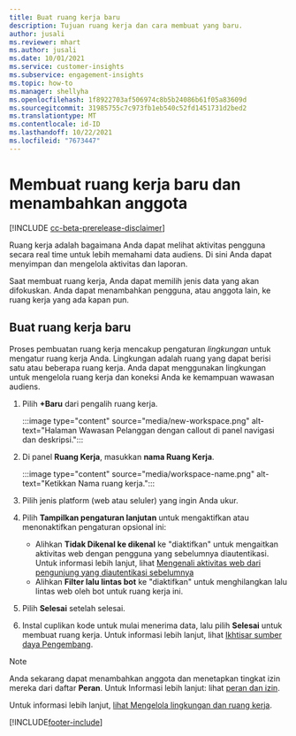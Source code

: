 ```yaml
---
title: Buat ruang kerja baru
description: Tujuan ruang kerja dan cara membuat yang baru.
author: jusali
ms.reviewer: mhart
ms.author: jusali
ms.date: 10/01/2021
ms.service: customer-insights
ms.subservice: engagement-insights
ms.topic: how-to
ms.manager: shellyha
ms.openlocfilehash: 1f8922703af506974c8b5b24086b61f05a83609d
ms.sourcegitcommit: 31985755c7c973fb1eb540c52fd1451731d2bed2
ms.translationtype: MT
ms.contentlocale: id-ID
ms.lasthandoff: 10/22/2021
ms.locfileid: "7673447"
---
```

# <a name="create-a-new-workspace-and-add-members"></a>Membuat ruang kerja baru dan menambahkan anggota

[!INCLUDE [cc-beta-prerelease-disclaimer](includes/cc-beta-prerelease-disclaimer.md)]

Ruang kerja adalah bagaimana Anda dapat melihat aktivitas pengguna secara real time untuk lebih memahami data audiens. Di sini Anda dapat menyimpan dan mengelola aktivitas dan laporan.

Saat membuat ruang kerja, Anda dapat memilih jenis data yang akan difokuskan. Anda dapat menambahkan pengguna, atau anggota lain, ke ruang kerja yang ada kapan pun. 

## <a name="create-a-new-workspace"></a>Buat ruang kerja baru

Proses pembuatan ruang kerja mencakup pengaturan *lingkungan* untuk mengatur ruang kerja Anda. Lingkungan adalah ruang yang dapat berisi satu atau beberapa ruang kerja. Anda dapat menggunakan lingkungan untuk mengelola ruang kerja dan koneksi Anda ke kemampuan wawasan audiens.

1. Pilih **+Baru** dari pengalih ruang kerja.

   :::image type="content" source="media/new-workspace.png" alt-text="Halaman Wawasan Pelanggan dengan callout di panel navigasi dan deskripsi.":::

1. Di panel **Ruang Kerja**, masukkan **nama Ruang Kerja**.

   :::image type="content" source="media/workspace-name.png" alt-text="Ketikkan Nama ruang kerja.":::

1. Pilih jenis platform (web atau seluler) yang ingin Anda ukur.

1. Pilih **Tampilkan pengaturan lanjutan** untuk mengaktifkan atau menonaktifkan pengaturan opsional ini:

   - Alihkan **Tidak Dikenal ke dikenal** ke "diaktifkan" untuk mengaitkan aktivitas web dengan pengguna yang sebelumnya diautentikasi. Untuk informasi lebih lanjut, lihat [Mengenali aktivitas web dari pengunjung yang diautentikasi sebelumnya](unknown-to-known.md)
   - Alihkan **Filter lalu lintas bot** ke "diaktifkan" untuk menghilangkan lalu lintas web oleh bot untuk ruang kerja ini. 

1. Pilih **Selesai** setelah selesai. 

1. Instal cuplikan kode untuk mulai menerima data, lalu pilih **Selesai** untuk membuat ruang kerja. Untuk informasi lebih lanjut, lihat [Ikhtisar sumber daya Pengembang](developer-resources.md).

> [!NOTE]
> Anda sekarang dapat menambahkan anggota dan menetapkan tingkat izin mereka dari daftar **Peran**. Untuk Informasi lebih lanjut: lihat [peran dan izin](user-roles.md). 

Untuk informasi lebih lanjut, [lihat Mengelola lingkungan dan ruang kerja](manage-environments-workspaces.md).


[!INCLUDE[footer-include](../includes/footer-banner.md)]
